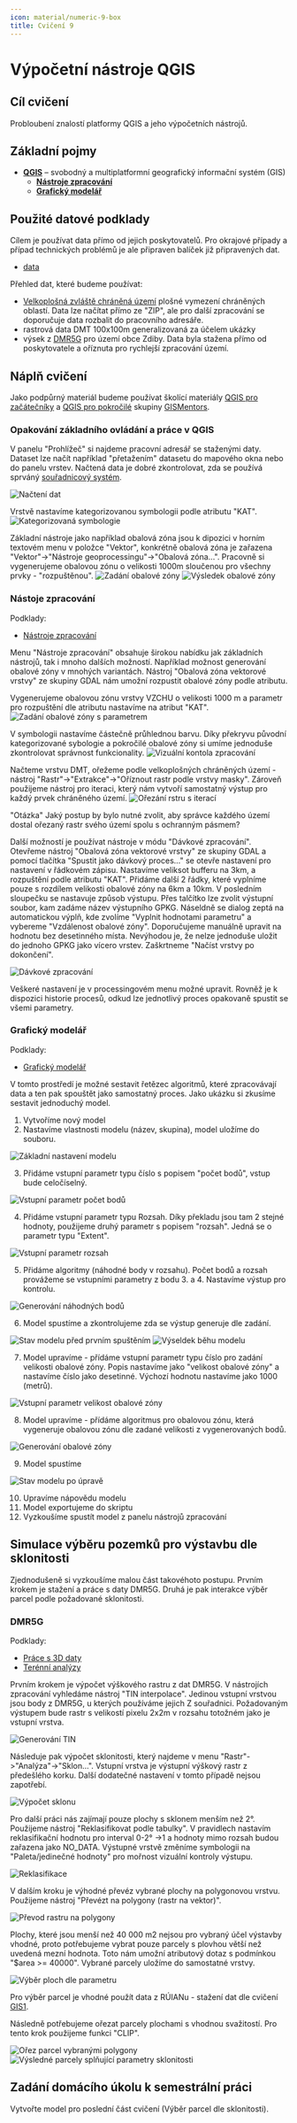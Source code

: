 ```yaml
---
icon: material/numeric-9-box
title: Cvičení 9
---
```


# Výpočetní nástroje QGIS

## Cíl cvičení

Probloubení znalostí platformy QGIS a jeho výpočetních nástrojů.

## Základní pojmy

- [**QGIS**](https://qgis.org) – svobodný a multiplatformní geografický informační systém (GIS)
    - [**Nástroje zpracování**](https://gismentors.github.io/qgis-pokrocily/geoprocessing/index.html)
    - [**Grafický modelář**](https://gismentors.github.io/qgis-pokrocily/modeler/index.html)

## Použité datové podklady

Cílem je používat data přímo od jejich poskytovatelů. Pro okrajové případy a případ technických problémů je ale připraven balíček již připravených dat.
- [data](https://geo.fsv.cvut.cz/vyuka/155gis2/cviceni/8/data.zip)

Přehled dat, které budeme používat:

- [Velkoplošná zvláště chráněná území](https://data.nature.cz/ds/3)  plošné vymezení chráněných oblastí. Data lze načítat přímo ze "ZIP", ale pro další zpracování se doporučuje data rozbalit do pracovního adresáře.
- rastrová data DMT 100x100m generalizovaná za účelem ukázky
- výsek z [DMR5G](https://ags.cuzk.cz/geoprohlizec/?atom=dmr5g) pro území obce Zdiby. Data byla stažena přímo od poskytovatele a oříznuta pro rychlejší zpracování území.

## Náplň cvičení

Jako podpůrný materiál budeme používat školící materiály [QGIS pro
začátečníky](https://gismentors.github.io/qgis-zacatecnik) a [QGIS pro pokročilé](https://gismentors.github.io/qgis-pokrocily/) skupiny
[GISMentors](https://gismentors.cz).

### Opakování základního ovládání a práce v QGIS

 
V panelu "Prohlížeč" si najdeme pracovní adresář se staženými daty. Dataset lze načít například "přetažením" datasetu  do mapového okna nebo do panelu vrstev. Načtená data je dobré zkontrolovat, zda se používá sprváný [souřadnicový systém](https://gismentors.github.io/qgis-zacatecnik/intro/import_export.html#vyber-souradnicoveho-systemu).

![](../assets/cviceni9/nacteni_dat.png "Načtení dat")

Vrstvě nastavíme kategorizovanou symbologii podle atributu "KAT".
![](../assets/cviceni9/kategorizovana_symbologie.png "Kategorizovaná symbologie")

Základní nástroje jako například obalová zóna jsou k dipozici v horním textovém menu v položce "Vektor", konkrétně obalová zóna je zařazena "Vektor"->"Nástroje geoprocessingu"->"Obalová zóna...". Pracovně si  vygenerujeme obalovou zónu o velikosti 1000m sloučenou pro všechny prvky - "rozpuštěnou".
![](../assets/cviceni9/buffer1.png "Zadání obalové zóny")
![](../assets/cviceni9/buffer2.png "Výsledek obalové zóny")

### Nástoje zpracování

Podklady:

- [Nástroje zpracování](https://gismentors.github.io/qgis-pokrocily/geoprocessing/index.html)

Menu "Nástroje zpracování" obsahuje širokou nabídku jak základních nástrojů, tak i mnoho dalších možností. Například možnost generování obalové zóny v mnohých variantách. Nástroj "Obalová zóna vektorové vrstvy" ze skupiny GDAL nám umožní rozpustit obalové zóny podle atributu.

Vygenerujeme obalovou zónu vrstvy VZCHU o velikosti 1000 m a parametr pro rozpuštění dle atributu nastavíme na atribut "KAT".
![](../assets/cviceni9/buffer3.png "Zadání obalové zóny s parametrem")

V symbologii nastavíme částečně průhlednou barvu. Díky překryvu původní kategorizované sybologie a pokročilé obalové zóny si umíme jednoduše zkontrolovat správnost funkcionality.
![](../assets/cviceni9/buffer4.png "Vizuální kontola zpracování")

Načteme vrstvu DMT, ořežeme podle velkoplošných chráněných území - nástroj "Rastr"->"Extrakce"->"Oříznout rastr podle vrstvy masky". Zároveň použijeme nástroj pro iteraci, který nám vytvoří samostatný výstup pro každý prvek chráněného území.
![](../assets/cviceni9/dmt_orez.png "Ořezání rstru s iterací")

"Otázka"
Jaký postup by bylo nutné zvolit, aby správce každého území dostal ořezaný rastr svého území spolu s ochranným pásmem?

Další možností je používat nástroje v módu "Dávkové zpracování". Otevřeme nástroj "Obalová zóna vektorové vrstvy" ze skupiny GDAL a pomocí tlačítka "Spustit jako dávkový proces..." se otevře nastavení pro nastavení v řádkovém zápisu. Nastavíme veliksot bufferu na 3km, a rozpuštění podle atributu "KAT". 
Přidáme další 2 řádky, které vyplníme pouze s rozdílem velikosti obalové zóny na 6km a 10km.
V posledním sloupečku se nastavuje způsob výstupu. Přes talčítko lze zvolit výstupní soubor, kam zadáme název výstupního GPKG. Náseldně se dialog zeptá na automatickou výplň, kde zvolíme "Vyplnit hodnotami parametru" a vybereme "Vzdálenost obalové zóny". Doporučujeme manuálně upravit na hodnotu bez desetinného místa. 
Nevýhodou je, že nelze jednoduše uložit do jednoho GPKG jako vícero vrstev.
Zaškrtneme "Načíst vrstvy po dokončení".

![](../assets/cviceni9/batch_processing.png "Dávkové zpracování")

Veškeré nastavení je v processingovém menu možné upravit. Rovněž je k dispozici historie procesů, odkud lze jednotlivý proces opakovaně spustit se všemi parametry.

### Grafický modelář

Podklady:

- [Grafický modelář](https://gismentors.github.io/qgis-pokrocily/modeler/index.html)

V tomto prostředí je možné sestavit řetězec algoritmů, které zpracovávají data a ten pak spouštět jako samostatný proces. Jako ukázku si zkusíme sestavit jednoduchý model.

1. Vytvoříme nový model
2. Nastavíme vlastnosti modelu (název, skupina), model uložíme do souboru.

![](../assets/cviceni9/model_zalozeni.png "Základní nastavení modelu")

3. Přidáme vstupní parametr typu číslo s popisem "počet bodů", vstup bude celočíselný.

![](../assets/cviceni9/vstup_pocet_bodu.png "Vstupní parametr počet bodů")

4. Přidáme vstupní parametr typu Rozsah. Díky překladu jsou tam 2 stejné hodnoty, použijeme druhý parametr s popisem "rozsah". Jedná se o parametr typu "Extent".

![](../assets/cviceni9/vstup_rozsah.png "Vstupní parametr rozsah")

5. Přidáme algoritmy (náhodné body v rozsahu). Počet bodů a rozsah provážeme se vstupními parametry z bodu 3. a 4. Nastavíme výstup pro kontrolu.

![](../assets/cviceni9/nahodne_body.png "Generování náhodných bodů")

6. Model spustíme a zkontrolujeme zda se výstup generuje dle zadání.

![](../assets/cviceni9/model1.png "Stav modelu před prvním spuštěním")
![](../assets/cviceni9/model1_vystup.png "Výseldek běhu modelu")

7. Model upravíme - přídáme vstupní parametr typu číslo pro zadání velikosti obalové zóny. Popis nastavíme jako "velikost obalové zóny" a nastavíme číslo jako desetinné. Výchozí hodnotu nastavíme jako 1000 (metrů).

![](../assets/cviceni9/vstup_velikost_buffer.png "Vstupní parametr velikost obalové zóny")

8. Model upravíme - přídáme algoritmus pro obalovou zónu, která vygeneruje obalovou zónu dle zadané velikosti z vygenerovaných bodů.

![](../assets/cviceni9/vypocet_buffer.png "Generování obalové zóny")

9. Model spustíme
   
![](../assets/cviceni9/model2.png "Stav modelu po úpravě")

10. Upravíme nápovědu modelu
11. Model exportujeme do skriptu
12. Vyzkoušíme spustít model z panelu nástrojů zpracování

## Simulace výběru pozemků pro výstavbu dle sklonitosti

Zjednodušeně si vyzkoušíme malou část takovéhoto postupu.
Prvním krokem je stažení a práce s daty DMR5G. Druhá je pak interakce výběr parcel podle požadované sklonitosti.

### DMR5G

Podklady:

- [Práce s 3D daty](https://gismentors.github.io/qgis-pokrocily/3d/index.html)
- [Terénní analýzy](https://gismentors.github.io/qgis-zacatecnik/rastrova_data/rastr_terenni_analyzy.html)

Prvním krokem je výpočet výškového rastru z dat DMR5G. V nástrojích zpracování vyhledáme nástroj "TIN interpolace". Jedinou vstupní vrstvou jsou body z DMR5G, u kterých používáme jejich Z souřadnici. 
Požadovaným výstupem bude rastr s velikostí pixelu 2x2m v rozsahu totožném jako je vstupní vrstva. 

![](../assets/cviceni9/tin.png "Generování TIN")

Následuje pak výpočet sklonitosti, který najdeme v menu "Rastr"->"Analýza"->"Sklon...". Vstupní vrstva je výstupní výškový rastr z předešlého korku. Další dodatečné nastavení v tomto případě nejsou zapotřebí.

![](../assets/cviceni9/sklon.png "Výpočet sklonu")

Pro další práci nás zajímají pouze plochy s sklonem menším než 2°. Použijeme nástroj "Reklasifikovat podle tabulky". V pravidlech nastavím reklasifikační hodnotu pro interval 0-2° ->1 a hodnoty mimo rozsah  budou zařazena jako NO_DATA. Výstupné vrstvě změníme symbologii na "Paleta/jedinečné hodnoty" pro mořnost vizuální kontroly výstupu.

![](../assets/cviceni9/reklasifikace.png "Reklasifikace")

V dalším kroku je výhodné převéz vybrané plochy na polygonovou vrstvu. Použijeme nástroj "Převézt na polygony (rastr na vektor)".

![](../assets/cviceni9/raster_to_polygon.png "Převod rastru na polygony")

Plochy, které jsou menší než 40 000 m2 nejsou pro vybraný účel výstavby vhodné, proto potřebujeme vybrat pouze parcely s plovhou větší než uvedená mezní hodnota. Toto nám umožní atributový dotaz s podmínkou "$area  >=  40000". Vybrané parcely uložíme do samostatné vrstvy.

![](../assets/cviceni9/vyber_dle_plochy.png "Výběr ploch dle parametru")

Pro výběr parcel je vhodné použít data z RÚIANu - stažení dat dle cvičení [GIS1](https://k155cvut.github.io/gis-1/cviceni/cviceni9/).

Následně potřebujeme ořezat parcely plochami s vhodnou svažitostí. Pro tento krok použijeme funkci "CLIP".

![](../assets/cviceni9/clip_parcel.png "Ořez parcel vybranými polygony")
![](../assets/cviceni9/orezane_parcely.png "Výsledné parcely splňující parametry sklonitosti")




## Zadání domácího úkolu k semestrální práci

Vytvořte model pro poslední část cvičení (Výběr parcel dle sklonitosti).
